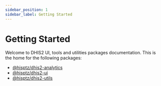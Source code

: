 ```yaml
---
sidebar_position: 1
sidebar_label: Getting Started
---
```


# Getting Started

Welcome to DHIS2 UI, tools and utilities packages documentation. This is the home for the following packages:

- [@hisptz/dhis2-analytics](Analytics/intro)
- [@hisptz/dhis2-ui](UI)
- [@hisptz/dhis2-utils](Utilities/intro)
